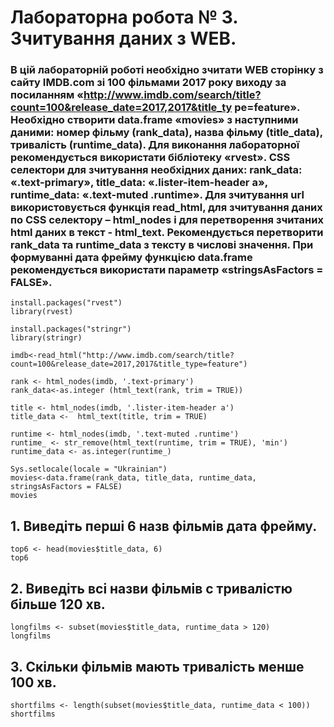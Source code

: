 # Лабораторна робота № 3. Зчитування даних з WEB.

### В цій лабораторній роботі необхідно зчитати WEB сторінку з сайту IMDB.com зі 100	фільмами	2017	року	виходу	за	посиланням «http://www.imdb.com/search/title?count=100&release_date=2017,2017&title_ty pe=feature».	Необхідно створити data.frame «movies» з наступними даними: номер фільму (rank_data), назва фільму (title_data), тривалість (runtime_data). Для виконання лабораторної рекомендується використати бібліотеку «rvest». CSS селектори для зчитування необхідних даних: rank_data: «.text-primary», title_data: «.lister-item-header a», runtime_data: «.text-muted .runtime». Для зчитування url використовується функція read_html, для зчитування даних по CSS селектору – html_nodes і для перетворення зчитаних html даних в текст - html_text.  Рекомендується  перетворити  rank_data  та  runtime_data  з  тексту в числові	значення.	При	формуванні	дата	фрейму	функцією	data.frame рекомендується використати параметр «stringsAsFactors = FALSE».

```{R}
install.packages("rvest") 
library(rvest)

install.packages("stringr") 
library(stringr)

imdb<-read_html("http://www.imdb.com/search/title?count=100&release_date=2017,2017&title_type=feature")

rank <- html_nodes(imdb, '.text-primary')
rank_data<-as.integer (html_text(rank, trim = TRUE))

title <- html_nodes(imdb, '.lister-item-header a')
title_data <-  html_text(title, trim = TRUE)

runtime <- html_nodes(imdb, '.text-muted .runtime')
runtime_ <- str_remove(html_text(runtime, trim = TRUE), 'min')
runtime_data <- as.integer(runtime_)

Sys.setlocale(locale = "Ukrainian")
movies<-data.frame(rank_data, title_data, runtime_data, stringsAsFactors = FALSE)
movies
```
## 1.	Виведіть перші 6 назв фільмів дата фрейму.

```{R}
top6 <- head(movies$title_data, 6)
top6
```

## 2.	Виведіть всі назви фільмів с тривалістю більше 120 хв.
```{R}
longfilms <- subset(movies$title_data, runtime_data > 120)
longfilms
```

## 3.	Скільки фільмів мають тривалість менше 100 хв.
```{R}
shortfilms <- length(subset(movies$title_data, runtime_data < 100))
shortfilms 
```

